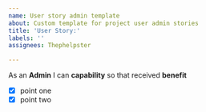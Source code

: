 ```yaml
---
name: User story admin template
about: Custom template for project user admin stories
title: 'User Story:'
labels: ''
assignees: Thephelpster

---
```


As an **Admin** I can **capability** so that received **benefit**

- [x] point one
- [x] point two
